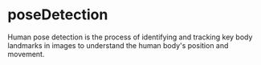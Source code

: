 # poseDetection
Human pose detection is the process of identifying and tracking key body landmarks in images to understand the human body's position and movement.
